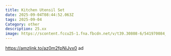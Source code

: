 ```yaml
---
title: Kitchen Utensil Set
date: 2025-09-04T08:44:52.063Z
tags: 2025-09-04
Category: other
description: 25.xx
image: https://scontent.fccu25-1.fna.fbcdn.net/v/t39.30808-6/541970084_1269638578506846_8761926036254721954_n.jpg?stp=dst-jpg_p75x225_tt6&_nc_cat=107&ccb=1-7&_nc_sid=bd9a62&_nc_ohc=U9J_DlRk03IQ7kNvwF4A8Dw&_nc_oc=Adkr1BL3ekkNUKeCT3H8NQ7bBoi5Z8nS8yPmyJEjcnenswoFIFapygStNU_Lv37xMgM&_nc_zt=23&_nc_ht=scontent.fccu25-1.fna&_nc_gid=K25IdwMB6p_sejaj04dC2g&oh=00_Afb7Rxi8aMlBnWLEweQLCK8vGuH7OYqYJNhrnuUato37hA&oe=68BF2F48
---
```

https://amzlink.to/az0m2fpNiJvx0 ad